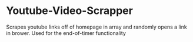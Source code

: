 # Youtube-Video-Scrapper
Scrapes youtube links off of homepage in array and randomly opens a link in brower. Used for the end-of-timer functionality
